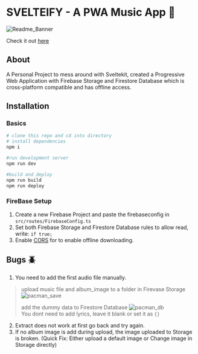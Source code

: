 # SVELTEIFY - A PWA Music App 🎵
![Readme_Banner](https://user-images.githubusercontent.com/84382172/223688923-d94a605e-fe05-46d2-964d-3d1780509fad.png)

Check it out [here](https://mymusicapp-three.vercel.app/)


## About
A Personal Project to mess around with Sveltekit, created a Progressive Web Application with Firebase Storage and Firestore Database which is cross-platform compatible and has offline access.

## Installation
### Basics
```bash
# clone this repo and cd into directory
# install dependencies
npm i

#run development server
npm run dev

#build and deploy
npm run build
npm run deploy
```
### FireBase Setup
1. Create a new Firebase Project and paste the firebaseconfig in `src/routes/FirebaseConfig.ts`
2. Set both Firebase Storage and Firestore Database rules to allow read, write: `if true;`
3. Enable [CORS](https://firebase.google.com/docs/storage/web/download-files#cors_configuration) for to enable offline downloading.

## Bugs 🪲
1. You need to add the first audio file manually. 
> upload music file and album_image to a folder in Firevase Storage
> ![pacman_save](https://user-images.githubusercontent.com/84382172/223703595-6a8a0d2a-ac69-4a5c-8176-ce9f0fa0d5ec.png)
> 
> add the dummy data to Firestore Database 
> ![pacman_db](https://user-images.githubusercontent.com/84382172/223704565-90483491-b6a9-42aa-8b32-ecac006f212e.png)\
> You dont need to add lyrics, leave it blank or set it as `{}`

2. Extract does not work at first go back and try again.
3. If no album image is add during upload, the image uploaded to Storage is broken. (Quick Fix: Either upload a default image or Change image in Storage directly) 







